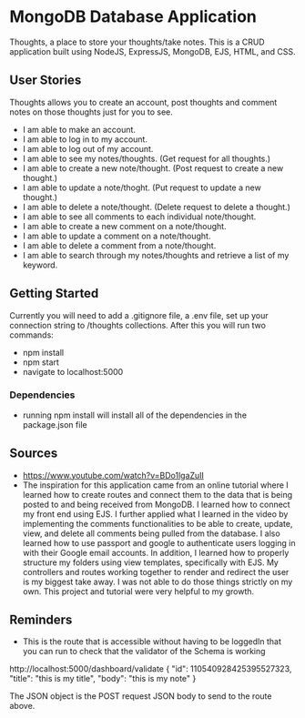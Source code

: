 # MongoDB Database Application

Thoughts, a place to store your thoughts/take notes. This is a CRUD application built using NodeJS, ExpressJS, MongoDB, EJS, HTML, and CSS. 

## User Stories

Thoughts allows you to create an account, post thoughts and comment notes on those thoughts just for you to see. 
  - I am able to make an account. 
  - I am able to log in to my account. 
  - I am able to log out of my account. 
  - I am able to see my notes/thoughts. (Get request for all thoughts.)
  - I am able to create a new note/thought. (Post request to create a new thought.)
  - I am able to update a note/thoght. (Put request to update a new thought.)
  - I am able to delete a note/thought. (Delete request to delete a thought.)
  - I am able to see all comments to each individual note/thought. 
  - I am able to create a new comment on a note/thought. 
  - I am able to update a comment on a note/thought.
  - I am able to delete a comment from a note/thought. 
  - I am able to search through my notes/thoughts and retrieve a list of my keyword. 

## Getting Started

Currently you will need to add a .gitignore file, a .env file, set up your connection string to /thoughts collections. 
After this you will run two commands: 
  - npm install 
  - npm start
  - navigate to localhost:5000

### Dependencies

* running npm install will install all of the dependencies in the package.json file

## Sources
- https://www.youtube.com/watch?v=BDo1lgaZuII
- The inspiration for this application came from an online tutorial where I learned how to create routes and connect them to the data that is being posted to and being received from MongoDB. I learned how to connect my front end using EJS. I further applied what I learned in the video by implementing the comments functionalities to be able to create, update, view, and delete all comments being pulled from the database. I also learned how to use passport and google to authenticate users logging in with their Google email accounts. In addition, I learned how to properly structure my folders using view templates, specifically with EJS. My controllers and routes working together to render and redirect the user is my biggest take away. I was not able to do those things strictly on my own. This project and tutorial were very helpful to my growth. 

## Reminders 

* This is the route that is accessible without having to be loggedIn that you can run to check that the validator of the Schema is working

http://localhost:5000/dashboard/validate
{
  "id": 110540928425395527323,
  "title": "this is my title", 
  "body": "this is my note"
}

The JSON object is the POST request JSON body to send to the route above. 